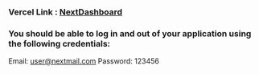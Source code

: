 ### Vercel Link : [NextDashboard](https://nextjs-dashboard-nu-three-81.vercel.app/)

### You should be able to log in and out of your application using the following credentials:

Email: user@nextmail.com
Password: 123456
